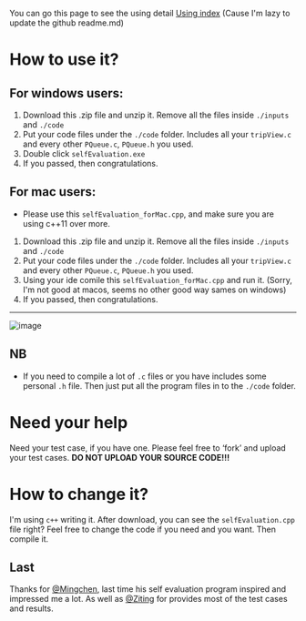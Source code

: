 You can go this page to see the using detail [Using index](https://irradiated-edam-663.notion.site/readme-fe7d99f436364566882f7f904c10a43e) (Cause I'm lazy to update the github readme.md)

# How to use it?

## For windows users:
1. Download this .zip file and unzip it. Remove all the files inside `./inputs` and `./code`
2. Put your code files under the `./code` folder. Includes all your `tripView.c` and every other `PQueue.c`, `PQueue.h` you used.
3. Double click `selfEvaluation.exe` 
4. If you passed, then congratulations.
   
## For mac users:
- Please use this `selfEvaluation_forMac.cpp`, and make sure you are using c++11 over more.
1. Download this .zip file and unzip it. Remove all the files inside `./inputs` and `./code`
2. Put your code files under the `./code` folder. Includes all your `tripView.c` and every other `PQueue.c`, `PQueue.h` you used.
3. Using your ide comile this `selfEvaluation_forMac.cpp` and run it. (Sorry, I'm not good at macos, seems no other good way sames on windows)
4. If you passed, then congratulations.
----
![image](https://irradiated-edam-663.notion.site/image/https%3A%2F%2Fprod-files-secure.s3.us-west-2.amazonaws.com%2Fba4db526-e34a-4ea1-8afc-4393e69c357c%2Fd3c1f258-f1ca-4973-b17f-c5ebc27867ab%2FUntitled.png?table=block&id=7653d57b-3eab-45f0-bc97-e811e729b6f7&spaceId=ba4db526-e34a-4ea1-8afc-4393e69c357c&width=2000&userId=&cache=v2)

## NB

- If you need to compile a lot of `.c` files or you have includes some personal `.h` file. Then just put all the program files in to the `./code` folder.

# Need your help

Need your test case, if you have one. Please feel free to ‘fork’ and upload your test cases. **DO NOT UPLOAD YOUR SOURCE CODE!!!**

# How to change it?

I'm using `c++` writing it.  After download, you can see the `selfEvaluation.cpp` file right? Feel free to change the code if you need and you want. Then compile it.

## Last
Thanks for [@Mingchen](https://github.com/Maka314), last time his self evaluation program inspired and impressed me a lot. As well as [@Ziting](https://github.com/Lztmeow) for provides most of the test cases and results.
